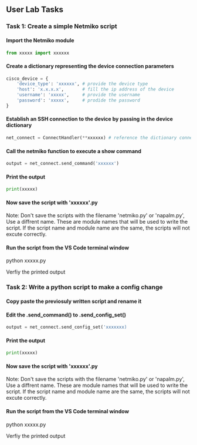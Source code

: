 ## User Lab Tasks



### Task 1: Create a simple Netmiko script

#### Import the Netmiko module

```py
from xxxxx import xxxxxx
```

#### Create a dictionary representing the device connection parameters

```py
cisco_device = {
    'device_type': 'xxxxxx', # provide the device type
    'host': 'x.x.x.x',       # fill the ip address of the device
    'username': 'xxxxx',     # provide the username
    'password': 'xxxxx',     # prodide the password
}
```

#### Establish an SSH connection to the device by passing in the device dictionary

```py
net_connect = ConnectHandler(**xxxxxx) # reference the dictionary connected above
```

#### Call the netmiko function to execute a show command

```py
output = net_connect.send_command('xxxxxx')
```
#### Print the output
```py
print(xxxxx)
```
#### Now save the script with 'xxxxxx'.py
Note: Don't save the scripts with the filename 'netmiko.py' or 'napalm.py', Use a diffrent name. These are module names that will be used to write the script. If the script name and module name are the same, the scripts will not excute correctly.

#### Run the script from the VS Code terminal window

python xxxxx.py

Verfiy the printed output

### Task 2: Write a python script to make a config change

#### Copy paste the previosuly written script and rename it

#### Edit the .send_command() to .send_config_set()

```py
output = net_connect.send_config_set('xxxxxxx)
```
#### Print the output
```py
print(xxxxx)
```
#### Now save the script with 'xxxxxx'.py
Note: Don't save the scripts with the filename 'netmiko.py' or 'napalm.py', Use a diffrent name. These are module names that will be used to write the script. If the script name and module name are the same, the scripts will not excute correctly.

#### Run the script from the VS Code terminal window

python xxxxx.py

Verfiy the printed output
